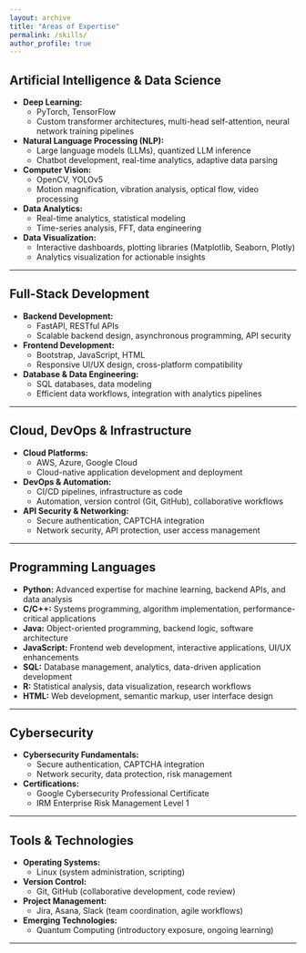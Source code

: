 ```yaml
---
layout: archive
title: "Areas of Expertise"
permalink: /skills/
author_profile: true
---
```


## **Artificial Intelligence & Data Science**

- **Deep Learning:**  
  - PyTorch, TensorFlow  
  - Custom transformer architectures, multi-head self-attention, neural network training pipelines
- **Natural Language Processing (NLP):**  
  - Large language models (LLMs), quantized LLM inference  
  - Chatbot development, real-time analytics, adaptive data parsing
- **Computer Vision:**  
  - OpenCV, YOLOv5  
  - Motion magnification, vibration analysis, optical flow, video processing
- **Data Analytics:**  
  - Real-time analytics, statistical modeling  
  - Time-series analysis, FFT, data engineering
- **Data Visualization:**  
  - Interactive dashboards, plotting libraries (Matplotlib, Seaborn, Plotly)  
  - Analytics visualization for actionable insights

---

## **Full-Stack Development**

- **Backend Development:**  
  - FastAPI, RESTful APIs  
  - Scalable backend design, asynchronous programming, API security
- **Frontend Development:**  
  - Bootstrap, JavaScript, HTML  
  - Responsive UI/UX design, cross-platform compatibility
- **Database & Data Engineering:**  
  - SQL databases, data modeling  
  - Efficient data workflows, integration with analytics pipelines

---

## **Cloud, DevOps & Infrastructure**

- **Cloud Platforms:**  
  - AWS, Azure, Google Cloud  
  - Cloud-native application development and deployment
- **DevOps & Automation:**  
  - CI/CD pipelines, infrastructure as code  
  - Automation, version control (Git, GitHub), collaborative workflows
- **API Security & Networking:**  
  - Secure authentication, CAPTCHA integration  
  - Network security, API protection, user access management

---

## **Programming Languages**

- **Python:** Advanced expertise for machine learning, backend APIs, and data analysis
- **C/C++:** Systems programming, algorithm implementation, performance-critical applications
- **Java:** Object-oriented programming, backend logic, software architecture
- **JavaScript:** Frontend web development, interactive applications, UI/UX enhancements
- **SQL:** Database management, analytics, data-driven application development
- **R:** Statistical analysis, data visualization, research workflows
- **HTML:** Web development, semantic markup, user interface design

---

## **Cybersecurity**

- **Cybersecurity Fundamentals:**  
  - Secure authentication, CAPTCHA integration  
  - Network security, data protection, risk management
- **Certifications:**  
  - Google Cybersecurity Professional Certificate  
  - IRM Enterprise Risk Management Level 1

---

## **Tools & Technologies**

- **Operating Systems:**  
  - Linux (system administration, scripting)
- **Version Control:**  
  - Git, GitHub (collaborative development, code review)
- **Project Management:**  
  - Jira, Asana, Slack (team coordination, agile workflows)
- **Emerging Technologies:**  
  - Quantum Computing (introductory exposure, ongoing learning)

---